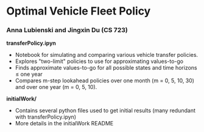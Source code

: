 # Optimal Vehicle Fleet Policy
### Anna Lubienski and Jingxin Du (CS 723)

**transferPolicy.ipyn**
- Notebook for simulating and comparing various vehicle transfer policies.
- Explores "two-limit" policies to use for approximating values-to-go
- Finds approximate values-to-go for all possible states and time horizons ≤ one year
- Compares m-step lookahead policies over one month (m = 0, 5, 10, 30) and over one year (m = 0, 5, 10).

 
**initialWork/**
- Contains several python files used to get initial results (many redundant with transferPolicy.ipyn)
- More details in the initialWork README
